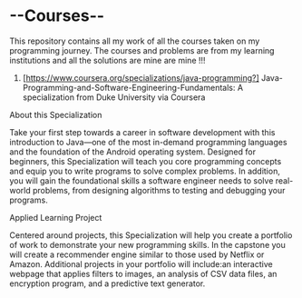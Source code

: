 # --Courses--
This repository contains all my work of all the courses taken on my programming journey. The courses and problems are from my learning institutions and all the solutions are mine are mine !!!

1. [https://www.coursera.org/specializations/java-programming?] Java-Programming-and-Software-Engineering-Fundamentals: A specialization from Duke University via Coursera

  About this Specialization

Take your first step towards a career in software development with this introduction to Java—one of the most in-demand programming languages and the foundation of the Android operating system. Designed for beginners, this Specialization will teach you core programming concepts and equip you to write programs to solve complex problems. In addition, you will gain the foundational skills a software engineer needs to solve real-world problems, from designing algorithms to testing and debugging your programs.

Applied Learning Project

Centered around projects, this Specialization will help you create a portfolio of work to demonstrate your new programming skills. In the capstone you will create a recommender engine similar to those used by Netflix or Amazon. Additional projects in your portfolio will include:an interactive webpage that applies filters to images, an analysis of CSV data files, an encryption program, and a predictive text generator.
